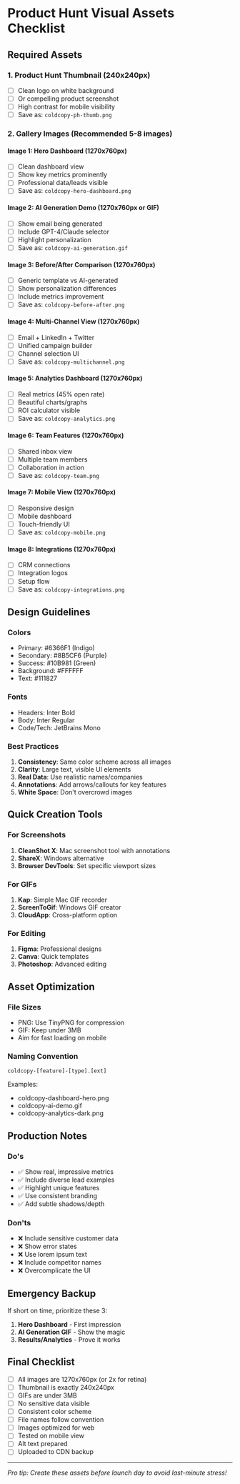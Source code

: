# Product Hunt Visual Assets Checklist

## Required Assets

### 1. Product Hunt Thumbnail (240x240px)
- [ ] Clean logo on white background
- [ ] Or compelling product screenshot
- [ ] High contrast for mobile visibility
- [ ] Save as: `coldcopy-ph-thumb.png`

### 2. Gallery Images (Recommended 5-8 images)

#### Image 1: Hero Dashboard (1270x760px)
- [ ] Clean dashboard view
- [ ] Show key metrics prominently
- [ ] Professional data/leads visible
- [ ] Save as: `coldcopy-hero-dashboard.png`

#### Image 2: AI Generation Demo (1270x760px or GIF)
- [ ] Show email being generated
- [ ] Include GPT-4/Claude selector
- [ ] Highlight personalization
- [ ] Save as: `coldcopy-ai-generation.gif`

#### Image 3: Before/After Comparison (1270x760px)
- [ ] Generic template vs AI-generated
- [ ] Show personalization differences
- [ ] Include metrics improvement
- [ ] Save as: `coldcopy-before-after.png`

#### Image 4: Multi-Channel View (1270x760px)
- [ ] Email + LinkedIn + Twitter
- [ ] Unified campaign builder
- [ ] Channel selection UI
- [ ] Save as: `coldcopy-multichannel.png`

#### Image 5: Analytics Dashboard (1270x760px)
- [ ] Real metrics (45% open rate)
- [ ] Beautiful charts/graphs
- [ ] ROI calculator visible
- [ ] Save as: `coldcopy-analytics.png`

#### Image 6: Team Features (1270x760px)
- [ ] Shared inbox view
- [ ] Multiple team members
- [ ] Collaboration in action
- [ ] Save as: `coldcopy-team.png`

#### Image 7: Mobile View (1270x760px)
- [ ] Responsive design
- [ ] Mobile dashboard
- [ ] Touch-friendly UI
- [ ] Save as: `coldcopy-mobile.png`

#### Image 8: Integrations (1270x760px)
- [ ] CRM connections
- [ ] Integration logos
- [ ] Setup flow
- [ ] Save as: `coldcopy-integrations.png`

## Design Guidelines

### Colors
- Primary: #6366F1 (Indigo)
- Secondary: #8B5CF6 (Purple)
- Success: #10B981 (Green)
- Background: #FFFFFF
- Text: #111827

### Fonts
- Headers: Inter Bold
- Body: Inter Regular
- Code/Tech: JetBrains Mono

### Best Practices
1. **Consistency**: Same color scheme across all images
2. **Clarity**: Large text, visible UI elements
3. **Real Data**: Use realistic names/companies
4. **Annotations**: Add arrows/callouts for key features
5. **White Space**: Don't overcrowd images

## Quick Creation Tools

### For Screenshots
1. **CleanShot X**: Mac screenshot tool with annotations
2. **ShareX**: Windows alternative
3. **Browser DevTools**: Set specific viewport sizes

### For GIFs
1. **Kap**: Simple Mac GIF recorder
2. **ScreenToGif**: Windows GIF creator
3. **CloudApp**: Cross-platform option

### For Editing
1. **Figma**: Professional designs
2. **Canva**: Quick templates
3. **Photoshop**: Advanced editing

## Asset Optimization

### File Sizes
- PNG: Use TinyPNG for compression
- GIF: Keep under 3MB
- Aim for fast loading on mobile

### Naming Convention
```
coldcopy-[feature]-[type].[ext]
```
Examples:
- coldcopy-dashboard-hero.png
- coldcopy-ai-demo.gif
- coldcopy-analytics-dark.png

## Production Notes

### Do's
- ✅ Show real, impressive metrics
- ✅ Include diverse lead examples  
- ✅ Highlight unique features
- ✅ Use consistent branding
- ✅ Add subtle shadows/depth

### Don'ts
- ❌ Include sensitive customer data
- ❌ Show error states
- ❌ Use lorem ipsum text
- ❌ Include competitor names
- ❌ Overcomplicate the UI

## Emergency Backup

If short on time, prioritize these 3:
1. **Hero Dashboard** - First impression
2. **AI Generation GIF** - Show the magic
3. **Results/Analytics** - Prove it works

## Final Checklist

- [ ] All images are 1270x760px (or 2x for retina)
- [ ] Thumbnail is exactly 240x240px
- [ ] GIFs are under 3MB
- [ ] No sensitive data visible
- [ ] Consistent color scheme
- [ ] File names follow convention
- [ ] Images optimized for web
- [ ] Tested on mobile view
- [ ] Alt text prepared
- [ ] Uploaded to CDN backup

---

*Pro tip: Create these assets before launch day to avoid last-minute stress!*